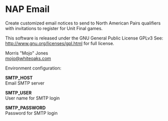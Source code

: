 NAP Email
=========

Create customized email notices to send to North American Pairs
qualifiers with invitations to register for Unit Final games.

This software is released under the GNU General Public License GPLv3
See: http://www.gnu.org/licenses/gpl.html for full license.

Morris "Mojo" Jones  
mojo@whiteoaks.com

Environment configuration:

**SMTP_HOST**  
Email SMTP server

**SMTP_USER**  
User name for SMTP login

**SMTP_PASSWORD**  
Password for SMTP login

